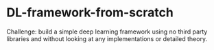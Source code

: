# DL-framework-from-scratch
Challenge: build a simple deep learning framework using no third party libraries and without looking at any implementations or detailed theory.
